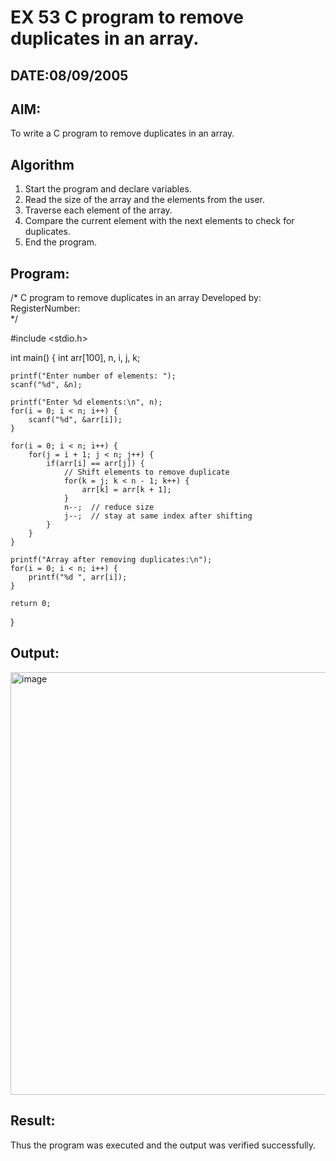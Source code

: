 # EX 53 C program to remove duplicates in an array.
## DATE:08/09/2005
## AIM:
To write a C program to remove duplicates in an array.

## Algorithm
1. Start the program and declare variables.
2. Read the size of the array and the elements from the user.
3. Traverse each element of the array.
4. Compare the current element with the next elements to check for duplicates. 
5. End the program.  

## Program:
/*
C program to remove duplicates in an array
Developed by: 
RegisterNumber:  
*/

#include <stdio.h>

int main() {
    int arr[100], n, i, j, k;

    printf("Enter number of elements: ");
    scanf("%d", &n);

    printf("Enter %d elements:\n", n);
    for(i = 0; i < n; i++) {
        scanf("%d", &arr[i]);
    }

    for(i = 0; i < n; i++) {
        for(j = i + 1; j < n; j++) {
            if(arr[i] == arr[j]) {
                // Shift elements to remove duplicate
                for(k = j; k < n - 1; k++) {
                    arr[k] = arr[k + 1];
                }
                n--;  // reduce size
                j--;  // stay at same index after shifting
            }
        }
    }

    printf("Array after removing duplicates:\n");
    for(i = 0; i < n; i++) {
        printf("%d ", arr[i]);
    }

    return 0;
}


## Output:

<img width="1503" height="676" alt="image" src="https://github.com/user-attachments/assets/29031846-bbc4-481b-a3ef-bb09ab4767a6" />


## Result:
Thus the program was executed and the output was verified successfully.
